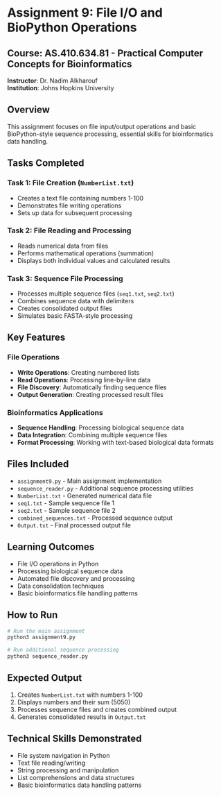 # Assignment 9: File I/O and BioPython Operations

## Course: AS.410.634.81 - Practical Computer Concepts for Bioinformatics
**Instructor**: Dr. Nadim Alkharouf  
**Institution**: Johns Hopkins University

## Overview
This assignment focuses on file input/output operations and basic BioPython-style sequence processing, essential skills for bioinformatics data handling.

## Tasks Completed

### Task 1: File Creation (`NumberList.txt`)
- Creates a text file containing numbers 1-100
- Demonstrates file writing operations
- Sets up data for subsequent processing

### Task 2: File Reading and Processing
- Reads numerical data from files
- Performs mathematical operations (summation)
- Displays both individual values and calculated results

### Task 3: Sequence File Processing
- Processes multiple sequence files (`seq1.txt`, `seq2.txt`)
- Combines sequence data with delimiters
- Creates consolidated output files
- Simulates basic FASTA-style processing

## Key Features

### File Operations
- **Write Operations**: Creating numbered lists
- **Read Operations**: Processing line-by-line data
- **File Discovery**: Automatically finding sequence files
- **Output Generation**: Creating processed result files

### Bioinformatics Applications
- **Sequence Handling**: Processing biological sequence data
- **Data Integration**: Combining multiple sequence files
- **Format Processing**: Working with text-based biological data formats

## Files Included
- `assignment9.py` - Main assignment implementation
- `sequence_reader.py` - Additional sequence processing utilities
- `NumberList.txt` - Generated numerical data file
- `seq1.txt` - Sample sequence file 1
- `seq2.txt` - Sample sequence file 2
- `combined_sequences.txt` - Processed sequence output
- `Output.txt` - Final processed output file

## Learning Outcomes
- File I/O operations in Python
- Processing biological sequence data
- Automated file discovery and processing
- Data consolidation techniques
- Basic bioinformatics file handling patterns

## How to Run
```bash
# Run the main assignment
python3 assignment9.py

# Run additional sequence processing
python3 sequence_reader.py
```

## Expected Output
1. Creates `NumberList.txt` with numbers 1-100
2. Displays numbers and their sum (5050)
3. Processes sequence files and creates combined output
4. Generates consolidated results in `Output.txt`

## Technical Skills Demonstrated
- File system navigation in Python
- Text file reading/writing
- String processing and manipulation
- List comprehensions and data structures
- Basic bioinformatics data handling patterns